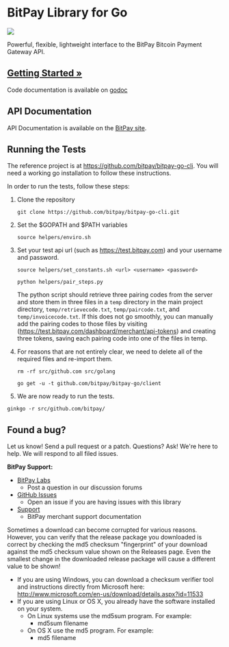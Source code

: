 # BitPay Library for Go 
[![](https://travis-ci.org/bitpay/bitpay-go.svg?branch=master)](http://travis-ci.org/bitpay/bitpay-go)

Powerful, flexible, lightweight interface to the BitPay Bitcoin Payment Gateway API.

## [Getting Started &raquo;](http://dev.bitpay.com/guides/go.html)

Code documentation is available on [godoc](http://godoc.org/github.com/bitpay/bitpay-go)
## API Documentation

API Documentation is available on the [BitPay site](https://bitpay.com/api).

## Running the Tests

The reference project is at https://github.com/bitpay/bitpay-go-cli. You will need a working go installation to follow these instructions.

In order to run the tests, follow these steps:

1. Clone the repository

    `git clone https://github.com/bitpay/bitpay-go-cli.git`

1. Set the $GOPATH and $PATH variables

    `source helpers/enviro.sh`

1. Set your test api url (such as https://test.bitpay.com) and your username and password.

    `source helpers/set_constants.sh <url> <username> <password>` 
    
    `python helpers/pair_steps.py`
    
   The python script should retrieve three pairing codes from the server and store them in three files in a `temp` directory in the main project directory, `temp/retrievecode.txt`, `temp/paircode.txt`, and `temp/invoicecode.txt`. If this does not go smoothly, you can manually add the pairing codes to those files by visiting (https://test.bitpay.com/dashboard/merchant/api-tokens) and creating three tokens, saving each pairing code into one of the files in temp.

1. For reasons that are not entirely clear, we need to delete all of the required files and re-import them.
  
    `rm -rf src/github.com src/golang`

    `go get -u -t github.com/bitpay/bitpay-go/client`

1. We are now ready to run the tests.
  
  `ginkgo -r src/github.com/bitpay/`
 
## Found a bug?
Let us know! Send a pull request or a patch. Questions? Ask! We're here to help. We will respond to all filed issues.

**BitPay Support:**

* [BitPay Labs](https://labs.bitpay.com/c/libraries/python)
  * Post a question in our discussion forums
* [GitHub Issues](https://github.com/bitpay/bitpay-python/issues)
  * Open an issue if you are having issues with this library
* [Support](https://support.bitpay.com)
  * BitPay merchant support documentation

Sometimes a download can become corrupted for various reasons.  However, you can verify that the release package you downloaded is correct by checking the md5 checksum "fingerprint" of your download against the md5 checksum value shown on the Releases page.  Even the smallest change in the downloaded release package will cause a different value to be shown!
  * If you are using Windows, you can download a checksum verifier tool and instructions directly from Microsoft here: http://www.microsoft.com/en-us/download/details.aspx?id=11533
  * If you are using Linux or OS X, you already have the software installed on your system.
    * On Linux systems use the md5sum program.  For example:
      * md5sum filename
    * On OS X use the md5 program.  For example:
      * md5 filename
